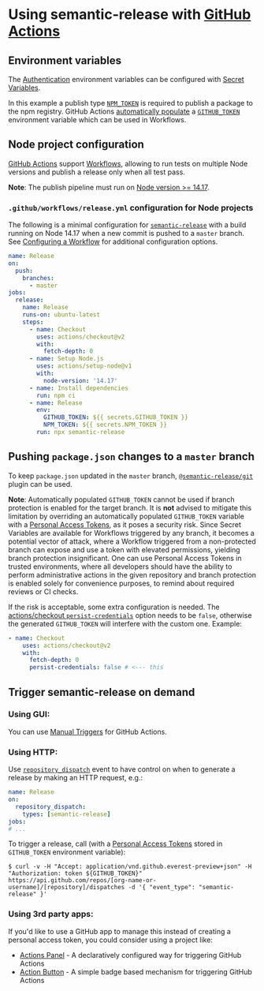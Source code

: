 # Using semantic-release with [GitHub Actions](https://help.github.com/en/categories/automating-your-workflow-with-github-actions)

## Environment variables

The [Authentication](../usage/ci-configuration.md#authentication) environment variables can be configured with [Secret Variables](https://docs.github.com/en/actions/reference/encrypted-secrets).

In this example a publish type [`NPM_TOKEN`](https://docs.npmjs.com/creating-and-viewing-authentication-tokens) is required to publish a package to the npm registry. GitHub Actions [automatically populate](https://help.github.com/en/articles/virtual-environments-for-github-actions#github_token-secret) a [`GITHUB_TOKEN`](https://help.github.com/en/articles/creating-a-personal-access-token-for-the-command-line) environment variable which can be used in Workflows.

## Node project configuration

[GitHub Actions](https://github.com/features/actions) support [Workflows](https://help.github.com/en/articles/configuring-workflows), allowing to run tests on multiple Node versions and publish a release only when all test pass.

**Note**: The publish pipeline must run on [Node version >= 14.17](../support/FAQ.md#why-does-semantic-release-require-node-version--1417).

### `.github/workflows/release.yml` configuration for Node projects

The following is a minimal configuration for [`semantic-release`](https://github.com/semantic-release/semantic-release) with a build running on Node 14.17 when a new commit is pushed to a `master` branch.
See [Configuring a Workflow](https://help.github.com/en/articles/configuring-a-workflow) for additional configuration options.

```yaml
name: Release
on:
  push:
    branches:
      - master
jobs:
  release:
    name: Release
    runs-on: ubuntu-latest
    steps:
      - name: Checkout
        uses: actions/checkout@v2
        with:
          fetch-depth: 0
      - name: Setup Node.js
        uses: actions/setup-node@v1
        with:
          node-version: '14.17'
      - name: Install dependencies
        run: npm ci
      - name: Release
        env:
          GITHUB_TOKEN: ${{ secrets.GITHUB_TOKEN }}
          NPM_TOKEN: ${{ secrets.NPM_TOKEN }}
        run: npx semantic-release
```

## Pushing `package.json` changes to a `master` branch

To keep `package.json` updated in the `master` branch, [`@semantic-release/git`](https://github.com/semantic-release/git) plugin can be used.

**Note**: Automatically populated `GITHUB_TOKEN` cannot be used if branch protection is enabled for the target branch. It is **not** advised to mitigate this limitation by overriding an automatically populated `GITHUB_TOKEN` variable with a [Personal Access Tokens](https://help.github.com/en/github/authenticating-to-github/creating-a-personal-access-token-for-the-command-line), as it poses a security risk. Since Secret Variables are available for Workflows triggered by any branch, it becomes a potential vector of attack, where a Workflow triggered from a non-protected branch can expose and use a token with elevated permissions, yielding branch protection insignificant. One can use Personal Access Tokens in trusted environments, where all developers should have the ability to perform administrative actions in the given repository and branch protection is enabled solely for convenience purposes, to remind about required reviews or CI checks.

If the risk is acceptable, some extra configuration is needed. The [actions/checkout `persist-credentials`](https://github.com/marketplace/actions/checkout#usage) option needs to be `false`, otherwise the generated `GITHUB_TOKEN` will interfere with the custom one. Example:

```yaml
- name: Checkout
    uses: actions/checkout@v2
    with:
      fetch-depth: 0
      persist-credentials: false # <--- this
```

## Trigger semantic-release on demand

### Using GUI:
You can use [Manual Triggers](https://github.blog/changelog/2020-07-06-github-actions-manual-triggers-with-workflow_dispatch/) for GitHub Actions.

### Using HTTP:
Use [`repository_dispatch`](https://docs.github.com/en/actions/reference/events-that-trigger-workflows#repository_dispatch) event to have control on when to generate a release by making an HTTP request, e.g.:

```yaml
name: Release
on:
  repository_dispatch:
    types: [semantic-release]
jobs:
# ...
```

To trigger a release, call (with a [Personal Access Tokens](https://help.github.com/en/github/authenticating-to-github/creating-a-personal-access-token-for-the-command-line) stored in `GITHUB_TOKEN` environment variable):

```
$ curl -v -H "Accept: application/vnd.github.everest-preview+json" -H "Authorization: token ${GITHUB_TOKEN}" https://api.github.com/repos/[org-name-or-username]/[repository]/dispatches -d '{ "event_type": "semantic-release" }'
```

### Using 3rd party apps:
If you'd like to use a GitHub app to manage this instead of creating a personal access token, you could consider using a project like:

* [Actions Panel](https://www.actionspanel.app/) - A declaratively configured way for triggering GitHub Actions
* [Action Button](https://github-action-button.web.app/#details) - A simple badge based mechanism for triggering GitHub Actions
